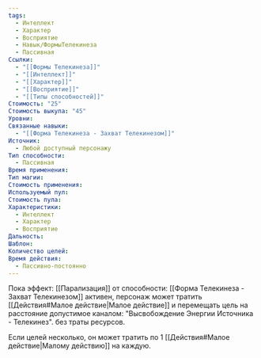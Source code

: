 ```yaml
---
tags:
  - Интеллект
  - Характер
  - Восприятие
  - Навык/ФормыТелекинеза
  - Пассивная
Ссылки:
  - "[[Формы Телекинеза]]"
  - "[[Интеллект]]"
  - "[[Характер]]"
  - "[[Восприятие]]"
  - "[[Типы способностей]]"
Стоимость: "25"
Стоимость выкупа: "45"
Уровни: 
Связанные навыки:
  - "[[Форма Телекинеза - Захват Телекинезом]]"
Источник:
  - Любой доступный персонажу
Тип способности:
  - Пассивная
Время применения: 
Тип магии: 
Стоимость применения: 
Используемый пул: 
Стоимость пула: 
Характеристики:
  - Интеллект
  - Характер
  - Восприятие
Дальность: 
Шаблон: 
Количество целей: 
Время действия:
  - Пассивно-постоянно
---
```

Пока эффект: [[Парализация]] от способности: [[Форма Телекинеза - Захват Телекинезом]] активен, персонаж может тратить [[Действия#Малое действие|Малое действие]] и перемещать цель на расстояние допустимое каналом: "Высвобождение Энергии Источника - Телекинез".  без траты ресурсов. 

Если целей несколько, он может тратить по 1 [[Действия#Малое действие|Малому действию]] на каждую. 